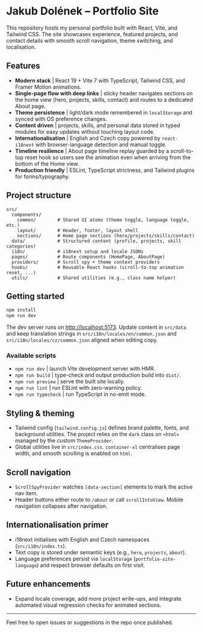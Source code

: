 # Jakub Dolének – Portfolio Site

This repository hosts my personal portfolio built with React, Vite, and Tailwind CSS. The site showcases experience, featured projects, and contact details with smooth scroll navigation, theme switching, and localisation.

## Features
- **Modern stack** | React 19 + Vite 7 with TypeScript, Tailwind CSS, and Framer Motion animations.
- **Single-page flow with deep links** | sticky header navigates sections on the home view (hero, projects, skills, contact) and routes to a dedicated About page.
- **Theme persistence** | light/dark mode remembered in `localStorage` and synced with OS preference changes.
- **Content driven** | projects, skills, and personal data stored in typed modules for easy updates without touching layout code.
- **Internationalisation** | English and Czech copy powered by `react-i18next` with browser-language detection and manual toggle.
- **Timeline resilience** | About page timeline replay guarded by a scroll-to-top reset hook so users see the animation even when arriving from the bottom of the Home view.
- **Production friendly** | ESLint, TypeScript strictness, and Tailwind plugins for forms/typography.

## Project structure
```
src/
  components/
    common/        # Shared UI atoms (theme toggle, language toggle, etc.)
    layout/        # Header, footer, layout shell
    sections/      # Home page sections (hero/projects/skills/contact)
  data/            # Structured content (profile, projects, skill categories)
  i18n/            # i18next setup and locale JSONs
  pages/           # Route components (HomePage, AboutPage)
  providers/       # Scroll spy + theme context providers
  hooks/           # Reusable React hooks (scroll-to-top animation reset, ...)
  utils/           # Shared utilities (e.g., class name helper)
```

## Getting started

```bash
npm install
npm run dev
```

The dev server runs on <http://localhost:5173>. Update content in `src/data` and keep translation strings in `src/i18n/locales/en/common.json` and `src/i18n/locales/cz/common.json` aligned when editing copy.

### Available scripts
- `npm run dev`       | launch Vite development server with HMR.
- `npm run build`     | type-check and output production build into `dist/`.
- `npm run preview`   | serve the built site locally.
- `npm run lint`      | run ESLint with zero-warning policy.
- `npm run typecheck` | run TypeScript in no-emit mode.

## Styling & theming
- Tailwind config (`tailwind.config.js`) defines brand palette, fonts, and background utilities. The project relies on the `dark` class on `<html>` managed by the custom `ThemeProvider`.
- Global utilities live in `src/index.css`. `container-xl` centralises page width, and smooth scrolling is enabled on `html`.

## Scroll navigation
- `ScrollSpyProvider` watches `[data-section]` elements to mark the active nav item.
- Header buttons either route to `/about` or call `scrollIntoView`. Mobile navigation collapses after navigation.

## Internationalisation primer
- i18next initialises with English and Czech namespaces (`src/i18n/index.ts`).
- Text copy is stored under semantic keys (e.g., `hero`, `projects`, `about`).
- Language preferences persist via `localStorage` (`portfolio-site-language`) and respect browser defaults on first visit.

## Future enhancements
- Expand locale coverage, add more project write-ups, and integrate automated visual regression checks for animated sections.

---
Feel free to open issues or suggestions in the repo once published.
